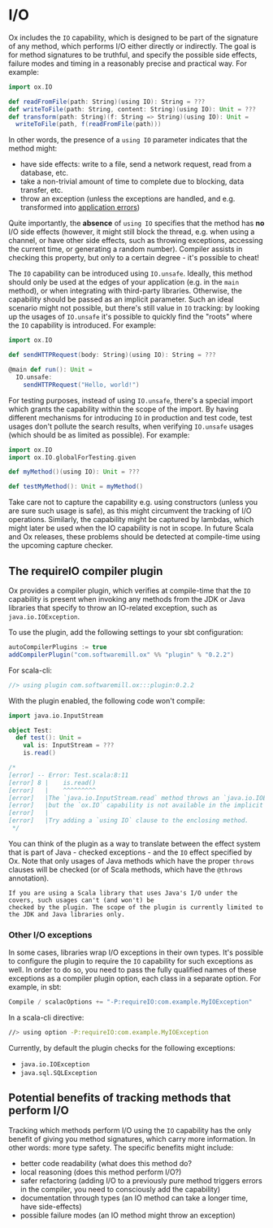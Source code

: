 # I/O

Ox includes the `IO` capability, which is designed to be part of the signature of any method, which performs I/O
either directly or indirectly. The goal is for method signatures to be truthful, and specify the possible side effects,
failure modes and timing in a reasonably precise and practical way. For example:

```scala
import ox.IO

def readFromFile(path: String)(using IO): String = ???
def writeToFile(path: String, content: String)(using IO): Unit = ???
def transform(path: String)(f: String => String)(using IO): Unit =
  writeToFile(path, f(readFromFile(path)))
```

In other words, the presence of a `using IO` parameter indicates that the method might:

* have side effects: write to a file, send a network request, read from a database, etc.
* take a non-trivial amount of time to complete due to blocking, data transfer, etc.
* throw an exception (unless the exceptions are handled, and e.g. transformed into 
  [application errors](basics/error-handling.md))

Quite importantly, the **absence** of `using IO` specifies that the method has **no** I/O side effects (however, it 
might still block the thread, e.g. when using a channel, or have other side effects, such as throwing exceptions,
accessing the current time, or generating a random number). Compiler assists in checking this property, but only to a 
certain degree - it's possible to cheat!

The `IO` capability can be introduced using `IO.unsafe`. Ideally, this method should only be used at the edges of your 
application (e.g. in the `main` method), or when integrating with third-party libraries. Otherwise, the capability
should be passed as an implicit parameter. Such an ideal scenario might not possible, but there's still value in `IO`
tracking: by looking up the usages of `IO.unsafe` it's possible to quickly find the "roots" where the `IO` capability 
is introduced. For example:

```scala
import ox.IO

def sendHTTPRequest(body: String)(using IO): String = ???

@main def run(): Unit = 
  IO.unsafe:
    sendHTTPRequest("Hello, world!")
```

For testing purposes, instead of using `IO.unsafe`, there's a special import which grants the capability within the
scope of the import. By having different mechanisms for introducing `IO` in production and test code, test usages don't
pollute the search results, when verifying `IO.unsafe` usages (which should be as limited as possible). For example:

```scala
import ox.IO
import ox.IO.globalForTesting.given

def myMethod()(using IO): Unit = ???

def testMyMethod(): Unit = myMethod()
```

Take care not to capture the capability e.g. using constructors (unless you are sure such usage is safe), as this might 
circumvent the tracking of I/O operations. Similarly, the capability might be captured by lambdas, which might later be 
used when the IO capability is not in scope. In future Scala and Ox releases, these problems should be detected at 
compile-time using the upcoming capture checker.

## The requireIO compiler plugin

Ox provides a compiler plugin, which verifies at compile-time that the `IO` capability is present when invoking any
methods from the JDK or Java libraries that specify to throw an IO-related exception, such as `java.io.IOException`. 

To use the plugin, add the following settings to your sbt configuration:

```scala
autoCompilerPlugins := true
addCompilerPlugin("com.softwaremill.ox" %% "plugin" % "0.2.2")
```

For scala-cli:

```scala
//> using plugin com.softwaremill.ox:::plugin:0.2.2
```

With the plugin enabled, the following code won't compile:

```scala
import java.io.InputStream

object Test:
  def test(): Unit =
    val is: InputStream = ???
    is.read()

/*
[error] -- Error: Test.scala:8:11
[error] 8 |    is.read()
[error]   |    ^^^^^^^^^
[error]   |The `java.io.InputStream.read` method throws an `java.io.IOException`,
[error]   |but the `ox.IO` capability is not available in the implicit scope.
[error]   |
[error]   |Try adding a `using IO` clause to the enclosing method.
 */
```

You can think of the plugin as a way to translate between the effect system that is part of Java - checked exceptions - 
and the `IO` effect specified by Ox. Note that only usages of Java methods which have the proper `throws` clauses will 
be checked (or of Scala methods, which have the `@throws` annotation). 

```{note}
If you are using a Scala library that uses Java's I/O under the covers, such usages can't (and won't) be 
checked by the plugin. The scope of the plugin is currently limited to the JDK and Java libraries only.
```

### Other I/O exceptions

In some cases, libraries wrap I/O exceptions in their own types. It's possible to configure the plugin to require the
`IO` capability for such exceptions as well. In order to do so, you need to pass the fully qualified names of these 
exceptions as a compiler plugin option, each class in a separate option. For example, in sbt:

```scala
Compile / scalacOptions += "-P:requireIO:com.example.MyIOException"
```

In a scala-cli directive:

```bash
//> using option -P:requireIO:com.example.MyIOException
```

Currently, by default the plugin checks for the following exceptions:

* `java.io.IOException`
* `java.sql.SQLException`

## Potential benefits of tracking methods that perform I/O

Tracking which methods perform I/O using the `IO` capability has the only benefit of giving you method signatures, 
which carry more information. In other words: more type safety. The specific benefits might include:

* better code readability (what does this method do?
* local reasoning (does this method perform I/O?)
* safer refactoring (adding I/O to a previously pure method triggers errors in the compiler, you need to consciously add the capability)
* documentation through types (an IO method can take a longer time, have side-effects)
* possible failure modes (an IO method might throw an exception)
